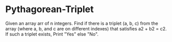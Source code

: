 # Pythagorean-Triplet
Given an array arr of n integers. Find if there is a triplet (a, b, c) from the array (where a, b, and c are on different indexes) that satisfies a2 + b2 = c2.      If such a triplet exists, Print "Yes" else "No".
